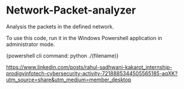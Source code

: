 # Network-Packet-analyzer
Analysis the packets in the defined network.

To use this code, run it in the Windows Powershell application in administrator mode.

{powershell cli command: python ./(filename)}

https://www.linkedin.com/posts/rahul-sadhwani-kakarot_internship-prodigyinfotech-cybersecurity-activity-7218885344505565185-aqXK?utm_source=share&utm_medium=member_desktop
